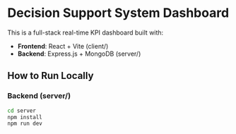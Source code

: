 
# Decision Support System Dashboard

This is a full-stack real-time KPI dashboard built with:

- **Frontend**: React + Vite (client/)
- **Backend**: Express.js + MongoDB (server/)

## How to Run Locally

### Backend (server/)
```bash
cd server
npm install
npm run dev
